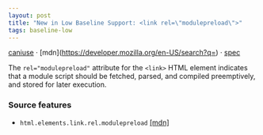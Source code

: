 ```yaml
---
layout: post
title: "New in Low Baseline Support: <link rel=\"modulepreload\">"
tags: baseline-low
---
```


[caniuse](https://caniuse.com/?search=modulepreload) · [mdn](https://developer.mozilla.org/en-US/search?q=<link rel="modulepreload">) · [spec](https://html.spec.whatwg.org/multipage/links.html#link-type-modulepreload)

The `rel="modulepreload"` attribute for the `<link>` HTML element indicates that a module script should be fetched, parsed, and compiled preemptively, and stored for later execution.

### Source features

- ``html.elements.link.rel.modulepreload`` [[mdn]](https://developer.mozilla.org/en-US/search?q=html.elements.link.rel.modulepreload)
